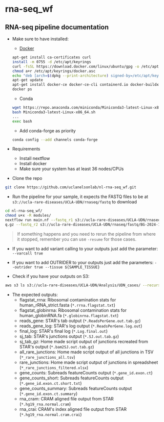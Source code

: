 # rna-seq_wf
## RNA-seq pipeline documentation
- Make sure to have installed:
    - [Docker](https://docs.docker.com/engine/install/ubuntu/#install-using-the-repository)
    ```bash
    apt-get install ca-certificates curl
    install -m 0755 -d /etc/apt/keyrings
    curl -fsSL https://download.docker.com/linux/ubuntu/gpg -o /etc/apt/keyrings/docker.asc
    chmod a+r /etc/apt/keyrings/docker.asc
    echo "deb [arch=$(dpkg --print-architecture) signed-by=/etc/apt/keyrings/docker.asc] https://download.docker.com/linux/ubuntu $(. /etc/os-release && echo "$VERSION_CODENAME") stable" | tee /etc/apt/sources.list.d/docker.list > /dev/null
    apt-get update
    apt-get install docker-ce docker-ce-cli containerd.io docker-buildx-plugin docker-compose-plugin
    docker ps
    ```
    - Conda
    ```bash
    wget https://repo.anaconda.com/miniconda/Miniconda3-latest-Linux-x86_64.sh
    bash Miniconda3-latest-Linux-x86_64.sh
    ...
    exec bash
    ```
    - Add conda-forge as priority
    ```bash
    conda config --add channels conda-forge
    ```
- Requirements
    - Install nextflow
    - Install docker
    - Make sure your system has at least 36 nodes/CPUs

- Clone the repo
```bash
git clone https://github.com/uclanelsonlab/nl-rna-seq_wf.git
```

- Run the pipeline for your sample, it expects the FASTQ files to be at `s3://ucla-rare-diseases/UCLA-UDN/rnaseq/fastq` to download
```bash
cd nl-rna-seq_wf/
chmod u+x -R modules/
nextflow run main.nf --fastq_r1 s3://ucla-rare-diseases/UCLA-UDN/rnaseq/fastq/BG-2024-10-15/UDN748413-2931652-MGML0088-FBR1-R1_001.fast
q.gz --fastq_r2 s3://ucla-rare-diseases/UCLA-UDN/rnaseq/fastq/BG-2024-10-15/UDN748413-2931652-MGML0088-FBR1-R2_001.fastq.gz --prefix UDN748413-2931652-MGML0088-FBR1 --family_id UDN748413 --bucket_dir UDN748413-P_fibroblast_rnaseq
```
> If something happens and you need to rerun the pipeline from where it stopped, remember you can use `-resume` for those cases.

- If you want to add variant calling to your outputs just add the parameter: `--varcall true`

- If you want to add OUTRIDER to your outputs just add the parameters: `--outrider true --tissue ${SAMPLE_TISSUE}`

- Check if you have your outputs on S3:
```bash
aws s3 ls s3://ucla-rare-diseases/UCLA-UDN/Analysis/UDN_cases/ --recursive | grep UDN748413
```

- The expected outputs:
    - flagstat_rrna: Ribosomal contamination stats for human_rRNA_strict.fasta (`*.rrna.flagstat.txt`)
    - flagstat_globinrna: Ribosomal contamination stats for human_globinRNA.fa (`*.globinrna.flagstat.txt`)
    - reads_gene: STAR's tab output (`*.ReadsPerGene.out.tab.gz`)
    - reads_gene_log: STAR's log output (`*.ReadsPerGene.log.out`)
    - final_log: STAR's final log (`*.Log.final.out`)
    - sj_tab: STAR's junctions output (`*.SJ.out.tab.gz`)
    - sj_tab_gz: Home made script output of junctions recreated from STAR's output (`*.bam2SJ.out.tab.gz`)
    - all_rare_junctions: Home made script output of all junctions in TSV (`*_rare_junctions_all.tsv`) 
    - rare_junctions: Home made script output of junctions in spreadsheet (`*_rare_junctions_filtered.xlsx`)
    - gene_counts: Subreads featureCounts output (`*.gene_id.exon.ct`)
    - gene_counts_short: Subreads featureCounts output (`*.gene_id.exon.ct.short.txt`)
    - gene_counts_summary: Subreads featureCounts output (`*.gene_id.exon.ct.summary`)
    - rna_cram: CRAM aligned file output from STAR (`*.hg19_rna.normal.cram`)
    - rna_crai: CRAM's index aligned file output from STAR (`*.hg19_rna.normal.cram.crai`)
